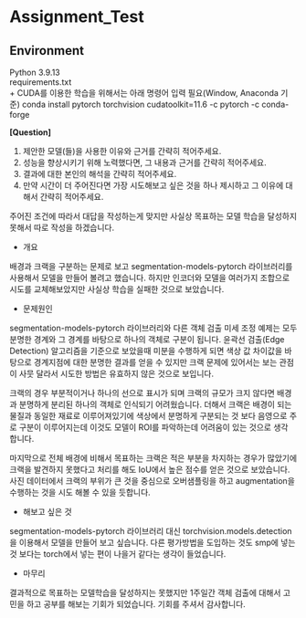 # Assignment_Test

## Environment  
Python 3.9.13  
requirements.txt  
+
CUDA를 이용한 학습을 위해서는 아래 명령어 입력 필요(Window, Anaconda 기준)
conda install pytorch torchvision cudatoolkit=11.6 -c pytorch -c conda-forge  

**[Question]**
1) 제안한 모델(들)을 사용한 이유와 근거를 간략히 적어주세요.
2) 성능을 향상시키기 위해 노력했다면, 그 내용과 근거를 간략히 적어주세요.
3) 결과에 대한 본인의 해석을 간략히 적어주세요.
4) 만약 시간이 더 주어진다면 가장 시도해보고 싶은 것을 하나 제시하고 그 이유에 대해서 간략히 적어주세요.

주어진 조건에 따라서 대답을 작성하는게 맞지만 사실상 목표하는 모델 학습을 달성하지 못해서 따로 작성을 하겠습니다.

* 개요  


배경과 크랙을 구분하는 문제로 보고 segmentation-models-pytorch 라이브러리를 사용해서 모델을 만들어 볼려고 했습니다. 하지만 인코더와 모델을 여러가지 조합으로 시도를 교체해보았지만 사실상 학습을 실패한 것으로 보았습니다.

* 문제원인  


segmentation-models-pytorch 라이브러리와 다른 객체 검출 미세 조정 예제는 모두 분명한 경계와 그 경계를 바탕으로 하나의 객체로 구분이 됩니다. 윤곽선 검출(Edge Detection) 알고리즘을 기준으로 보았을때 미분을 수행하게 되면 색상 값 차이값을 바탕으로 경계지점에 대한 분명한 결과를 얻을 수 있지만 크랙 문제에 있어서는 보는 관점이 사뭇 달라서 시도한 방법은 유효하지 않은 것으로 보입니다.

크랙의 경우 부분적이거나 하나의 선으로 표시가 되며 크랙의 규모가 크지 않다면 배경과 분명하게 분리된 하나의 객체로 인식되기 어려웠습니다. 더해서 크랙은 배경이 되는 물질과 동일한 재료로 이루어져있기에 색상에서 분명하게 구분되는 것 보다 음영으로 주로 구분이 이루어지는데 이것도 모델이 ROI를 파악하는데 어려움이 있는 것으로 생각 합니다.

마지막으로 전체 배경에 비해서 목표하는 크랙은 적은 부분을 차지하는 경우가 많았기에 크랙을 발견하지 못했다고 처리를 해도 IoU에서 높은 점수를 얻은 것으로 보았습니다. 사진 데이터에서 크랙의 부위가 큰 것을 중심으로 오버샘플링을 하고 augmentation을 수행하는 것을 시도 해볼 수 있을 듯합니다.

* 해보고 싶은 것  


segmentation-models-pytorch 라이브러리 대신 torchvision.models.detection을 이용해서 모델을 만들어 보고 싶습니다. 다른 평가방법을 도입하는 것도 smp에 넣는 것 보다는 torch에서 넣는 편이 나을거 같다는 생각이 들었습니다.

* 마무리  


결과적으로 목표하는 모델학습을 달성하지는 못했지만 1주일간 객체 검출에 대해서 고민을 하고 공부를 해보는 기회가 되었습니다. 기회를 주셔서 감사합니다.
